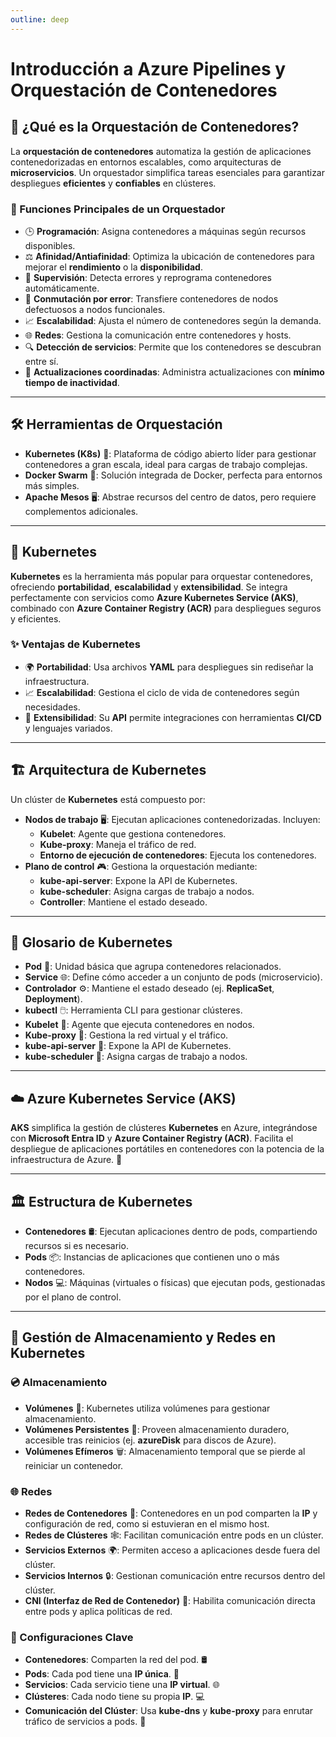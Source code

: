 ```yaml
---
outline: deep
---
```



# Introducción a Azure Pipelines y Orquestación de Contenedores


## 🎯 ¿Qué es la Orquestación de Contenedores?

La **orquestación de contenedores** automatiza la gestión de aplicaciones contenedorizadas en entornos escalables, como arquitecturas de **microservicios**. Un orquestador simplifica tareas esenciales para garantizar despliegues **eficientes** y **confiables** en clústeres.


### 🔑 Funciones Principales de un Orquestador

- 🕒 **Programación**: Asigna contenedores a máquinas según recursos disponibles.
- ⚖️ **Afinidad/Antiafinidad**: Optimiza la ubicación de contenedores para mejorar el **rendimiento** o la **disponibilidad**.
- 👀 **Supervisión**: Detecta errores y reprograma contenedores automáticamente.
- 🔄 **Conmutación por error**: Transfiere contenedores de nodos defectuosos a nodos funcionales.
- 📈 **Escalabilidad**: Ajusta el número de contenedores según la demanda.
- 🌐 **Redes**: Gestiona la comunicación entre contenedores y hosts.
- 🔍 **Detección de servicios**: Permite que los contenedores se descubran entre sí.
- 🔄 **Actualizaciones coordinadas**: Administra actualizaciones con **mínimo tiempo de inactividad**.

---

## 🛠️ Herramientas de Orquestación

- **Kubernetes (K8s)** 🌟: Plataforma de código abierto líder para gestionar contenedores a gran escala, ideal para cargas de trabajo complejas.
- **Docker Swarm** 🐳: Solución integrada de Docker, perfecta para entornos más simples.
- **Apache Mesos** 🖥️: Abstrae recursos del centro de datos, pero requiere complementos adicionales.

---

## 🚀 Kubernetes

**Kubernetes** es la herramienta más popular para orquestar contenedores, ofreciendo **portabilidad**, **escalabilidad** y **extensibilidad**. Se integra perfectamente con servicios como **Azure Kubernetes Service (AKS)**, combinado con **Azure Container Registry (ACR)** para despliegues seguros y eficientes.

### ✨ Ventajas de Kubernetes

- 🌍 **Portabilidad**: Usa archivos **YAML** para despliegues sin rediseñar la infraestructura.
- 📈 **Escalabilidad**: Gestiona el ciclo de vida de contenedores según necesidades.
- 🔧 **Extensibilidad**: Su **API** permite integraciones con herramientas **CI/CD** y lenguajes variados.

---

## 🏗️ Arquitectura de Kubernetes

Un clúster de **Kubernetes** está compuesto por:

- **Nodos de trabajo** 🖥️: Ejecutan aplicaciones contenedorizadas. Incluyen:
  - **Kubelet**: Agente que gestiona contenedores.
  - **Kube-proxy**: Maneja el tráfico de red.
  - **Entorno de ejecución de contenedores**: Ejecuta los contenedores.
- **Plano de control** 🎮: Gestiona la orquestación mediante:
  - **kube-api-server**: Expone la API de Kubernetes.
  - **kube-scheduler**: Asigna cargas de trabajo a nodos.
  - **Controller**: Mantiene el estado deseado.

---

## 📖 Glosario de Kubernetes

- **Pod** 🧳: Unidad básica que agrupa contenedores relacionados.
- **Service** 🌐: Define cómo acceder a un conjunto de pods (microservicio).
- **Controlador** ⚙️: Mantiene el estado deseado (ej. **ReplicaSet**, **Deployment**).
- **kubectl** 🖱️: Herramienta CLI para gestionar clústeres.
- **Kubelet** 🤖: Agente que ejecuta contenedores en nodos.
- **Kube-proxy** 🔌: Gestiona la red virtual y el tráfico.
- **kube-api-server** 📡: Expone la API de Kubernetes.
- **kube-scheduler** 📅: Asigna cargas de trabajo a nodos.

---

## ☁️ Azure Kubernetes Service (AKS)

**AKS** simplifica la gestión de clústeres **Kubernetes** en Azure, integrándose con **Microsoft Entra ID** y **Azure Container Registry (ACR)**. Facilita el despliegue de aplicaciones portátiles en contenedores con la potencia de la infraestructura de Azure. 🚀

---

## 🏛️ Estructura de Kubernetes

- **Contenedores** 🛢️: Ejecutan aplicaciones dentro de pods, compartiendo recursos si es necesario.
- **Pods** 📦: Instancias de aplicaciones que contienen uno o más contenedores.
- **Nodos** 💻: Máquinas (virtuales o físicas) que ejecutan pods, gestionadas por el plano de control.

---

## 💾 Gestión de Almacenamiento y Redes en Kubernetes

### 💿 Almacenamiento

- **Volúmenes** 📂: Kubernetes utiliza volúmenes para gestionar almacenamiento.
- **Volúmenes Persistentes** 💾: Proveen almacenamiento duradero, accesible tras reinicios (ej. **azureDisk** para discos de Azure).
- **Volúmenes Efímeros** 🗑️: Almacenamiento temporal que se pierde al reiniciar un contenedor.

### 🌐 Redes

- **Redes de Contenedores** 🔗: Contenedores en un pod comparten la **IP** y configuración de red, como si estuvieran en el mismo host.
- **Redes de Clústeres** 🕸️: Facilitan comunicación entre pods en un clúster.
- **Servicios Externos** 🌍: Permiten acceso a aplicaciones desde fuera del clúster.
- **Servicios Internos** 🔒: Gestionan comunicación entre recursos dentro del clúster.
- **CNI (Interfaz de Red de Contenedor)** 🔌: Habilita comunicación directa entre pods y aplica políticas de red.

### 🔧 Configuraciones Clave

- **Contenedores**: Comparten la red del pod. 🛢️
- **Pods**: Cada pod tiene una **IP única**. 📍
- **Servicios**: Cada servicio tiene una **IP virtual**. 🌐
- **Clústeres**: Cada nodo tiene su propia **IP**. 💻
- **Comunicación del Clúster**: Usa **kube-dns** y **kube-proxy** para enrutar tráfico de servicios a pods. 🚦